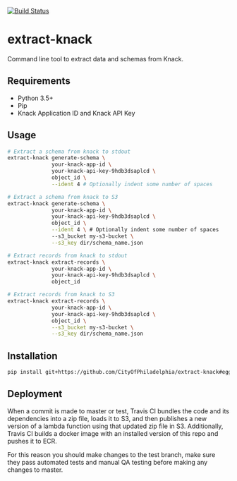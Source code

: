 [![Build Status](https://travis-ci.com/CityOfPhiladelphia/extract-knack.svg?branch=master)](https://travis-ci.com/CityOfPhiladelphia/extract-knack)

# extract-knack
Command line tool to extract data and schemas from Knack.

## Requirements
- Python 3.5+
- Pip
- Knack Application ID and Knack API Key

## Usage
```bash
# Extract a schema from knack to stdout
extract-knack generate-schema \
              your-knack-app-id \
              your-knack-api-key-9hdb3dsaplcd \
              object_id \
              --ident 4 # Optionally indent some number of spaces

# Extract a schema from knack to S3
extract-knack generate-schema \
              your-knack-app-id \
              your-knack-api-key-9hdb3dsaplcd \
              object_id \
              --ident 4 \ # Optionally indent some number of spaces
              --s3_bucket my-s3-bucket \
              --s3_key dir/schema_name.json

# Extract records from knack to stdout
extract-knack extract-records \
              your-knack-app-id \
              your-knack-api-key-9hdb3dsaplcd \
              object_id

# Extract records from knack to S3
extract-knack extract-records \
              your-knack-app-id \
              your-knack-api-key-9hdb3dsaplcd \
              object_id \
              --s3_bucket my-s3-bucket \
              --s3_key dir/schema_name.json
```

## Installation
```bash
pip install git+https://github.com/CityOfPhiladelphia/extract-knack#egg=extract_knack
```

## Deployment
When a commit is made to master or test, Travis CI bundles the code and its dependencies into a zip file, loads it to S3, and then publishes a new version of a lambda function using that updated zip file in S3. Additionally, Travis CI builds a docker image with an installed version of this repo and pushes it to ECR.

For this reason you should make changes to the test branch, make sure they pass automated tests and manual QA testing before making any changes to master.